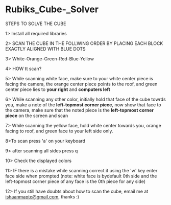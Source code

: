 ﻿# Rubiks_Cube-_Solver
STEPS TO SOLVE THE CUBE

1> Install all required libraries

2> SCAN THE CUBE IN THE FOLLWING ORDER BY PLACING EACH BLOCK EXACTLY ALIGNED WITH BLUE DOTS

3> White-Orange-Green-Red-Blue-Yellow

4> HOW tt scan?

5> While scanning white face, make sure to your white center piece is facing the camera, the orange center piece points to the roof, and green center piece lies to **your right** and **computers left**

6> While scanning any other color, initially hold that face of the cube towrds you, make a note of the **left-topmost corner piece**, now show that face to the camera, make sure that the noted piece is the **left-topmost corner piece** on the screen and scan 

7> While scanning the yellow face, hold white center towards you, orange facing to roof, and green face to your left side only.

8>To scan press 'a' on your keyboard

9> after scanning all sides press q

10> Check the displayed colors

11> IF there is a mistake while scanning correct it using the 'w' key enter face side when prompted (note: white face is bydefault 0th side and the left-topmost corner piece of any face is the 0th piece for any side)

12> If you still have doubts about how to scan the cube, email me at ishaanmapte@gmail.com, thanks :)

